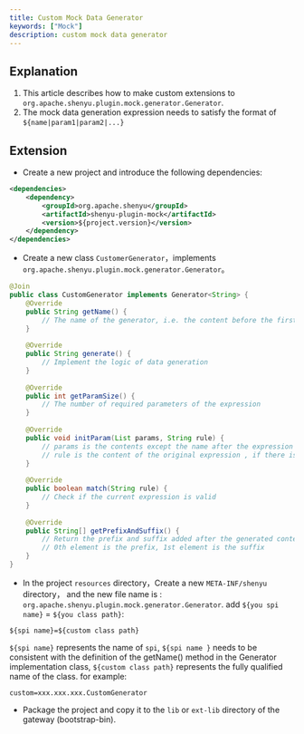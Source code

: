 ```yaml
---
title: Custom Mock Data Generator
keywords: ["Mock"]
description: custom mock data generator
---
```

## Explanation

1. This article describes how to make custom extensions to `org.apache.shenyu.plugin.mock.generator.Generator`.
2. The mock data generation expression needs to satisfy the format of `${name|param1|param2|...}`

## Extension

* Create a new project and introduce the following dependencies:

```xml
<dependencies>
    <dependency>
        <groupId>org.apache.shenyu</groupId>
        <artifactId>shenyu-plugin-mock</artifactId>
        <version>${project.version}</version>
    </dependency>
</dependencies>
```

* Create a new class  `CustomerGenerator`，implements `org.apache.shenyu.plugin.mock.generator.Generator`。

```java
@Join
public class CustomGenerator implements Generator<String> {
    @Override
    public String getName() {
        // The name of the generator, i.e. the content before the first | of the expression
    }
    
    @Override
    public String generate() {
        // Implement the logic of data generation
    }
    
    @Override
    public int getParamSize() {
        // The number of required parameters of the expression
    }
    
    @Override
    public void initParam(List params, String rule) {
        // params is the contents except the name after the expression is split according to |
        // rule is the content of the original expression , if there is a custom parameter processing logic, you can use this parameter
    }
    
    @Override
    public boolean match(String rule) {
        // Check if the current expression is valid
    }
    
    @Override
    public String[] getPrefixAndSuffix() {
        // Return the prefix and suffix added after the generated content, please return a string array with two elements
        // 0th element is the prefix, 1st element is the suffix
    }
}
```

* In the project  `resources` directory，Create a new `META-INF/shenyu` directory， and the new file name is : `org.apache.shenyu.plugin.mock.generator.Generator`.
  add `${you spi name}` = `${you class path}`:

```shell script
${spi name}=${custom class path}
``` 

`${spi name}` represents the name of `spi`, `${spi name }` needs to be consistent with the definition of the getName() method in the Generator implementation class, `${custom class path}` represents the fully qualified name of the class. for example:

```shell script
custom=xxx.xxx.xxx.CustomGenerator
```

* Package the project and copy it to the `lib` or `ext-lib` directory of the gateway (bootstrap-bin).
